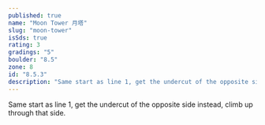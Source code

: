 ```yaml
---
published: true
name: "Moon Tower 月塔"
slug: "moon-tower"
isSds: true
rating: 3
gradings: "5"
boulder: "8.5"
zone: 8
id: "8.5.3"
description: "Same start as line 1, get the undercut of the opposite side instead, climb up through that side."
---
```


Same start as line 1, get the undercut of the opposite side instead, climb up through that side.
